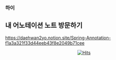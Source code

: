 ### 하이
## 내 어노테이션 노트 방문하기
https://daehwan2yo.notion.site/Spring-Annotation-f1a3a321f33d44eeb43f8e2049b71cee   

<div align=center>  
  
  [![Hits](https://hits.seeyoufarm.com/api/count/incr/badge.svg?url=https%3A%2F%2Fgithub.com%2Fgjbae1212%2Fhit-counter&count_bg=%2366ACE1&title_bg=%23000000&icon=&icon_color=%23984C4C&title=visits&edge_flat=false)](https://hits.seeyoufarm.com)  
</div>
